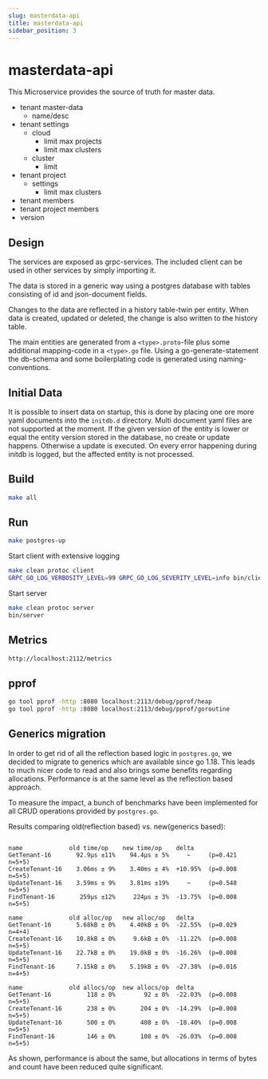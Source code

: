 ```yaml
---
slug: masterdata-api
title: masterdata-api
sidebar_position: 3
---
```


# masterdata-api

This Microservice provides the source of truth for master data.

* tenant master-data
  * name/desc
* tenant settings
  * cloud
    * limit max projects
    * limit max clusters
  * cluster
    * limit
* tenant project
  * settings
    * limit max clusters
* tenant members
* tenant project members
* version

## Design

The services are exposed as grpc-services. The included client can be used
in other services by simply importing it.

The data is stored in a generic way using a postgres database
with tables consisting of id and json-document fields.

Changes to the data are reflected in a history table-twin per entity. When data
is created, updated or deleted, the change is also written to the history table.

The main entities are generated from a `<type>.proto`-file
plus some additional mapping-code in a `<type>.go` file.
Using a go-generate-statement the db-schema and some boilerplating code
is generated using naming-conventions.

## Initial Data

It is possible to insert data on startup, this is done by placing one ore more yaml documents into the `initdb.d` directory.
Multi document yaml files are not supported at the moment. If the given version of the entity is lower or equal the entity version
stored in the database, no create or update happens. Otherwise a update is executed.
On every error happening during initdb is logged, but the affected entity is not processed.

## Build

```bash
make all
```

## Run

```bash
make postgres-up
```

Start client with extensive logging

```bash
make clean protoc client
GRPC_GO_LOG_VERBOSITY_LEVEL=99 GRPC_GO_LOG_SEVERITY_LEVEL=info bin/client
```

Start server

```bash
make clean protoc server
bin/server
```

## Metrics

```bash
http://localhost:2112/metrics
```

## pprof

```bash
go tool pprof -http :8080 localhost:2113/debug/pprof/heap
go tool pprof -http :8080 localhost:2113/debug/pprof/goroutine
```

## Generics migration

In order to get rid of all the reflection based logic in `postgres.go`, we decided to migrate to generics which are available since go 1.18.
This leads to much nicer code to read and also brings some benefits regarding allocations. Performance is at the same level as the reflection based approach.

To measure the impact, a bunch of benchmarks have been implemented for all CRUD operations provided by `postgres.go`.

Results comparing old(reflection based) vs. new(generics based):

```plain

name             old time/op    new time/op    delta
GetTenant-16       92.9µs ±11%    94.4µs ± 5%     ~     (p=0.421 n=5+5)
CreateTenant-16    3.06ms ± 9%    3.40ms ± 4%  +10.95%  (p=0.008 n=5+5)
UpdateTenant-16    3.59ms ± 9%    3.81ms ±19%     ~     (p=0.548 n=5+5)
FindTenant-16       259µs ±12%     224µs ± 3%  -13.75%  (p=0.008 n=5+5)

name             old alloc/op   new alloc/op   delta
GetTenant-16       5.68kB ± 0%    4.40kB ± 0%  -22.55%  (p=0.029 n=4+4)
CreateTenant-16    10.8kB ± 0%     9.6kB ± 0%  -11.22%  (p=0.008 n=5+5)
UpdateTenant-16    22.7kB ± 0%    19.0kB ± 0%  -16.26%  (p=0.008 n=5+5)
FindTenant-16      7.15kB ± 0%    5.19kB ± 0%  -27.38%  (p=0.016 n=4+5)

name             old allocs/op  new allocs/op  delta
GetTenant-16          118 ± 0%        92 ± 0%  -22.03%  (p=0.008 n=5+5)
CreateTenant-16       238 ± 0%       204 ± 0%  -14.29%  (p=0.008 n=5+5)
UpdateTenant-16       500 ± 0%       408 ± 0%  -18.40%  (p=0.008 n=5+5)
FindTenant-16         146 ± 0%       108 ± 0%  -26.03%  (p=0.008 n=5+5)

```

As shown, performance is about the same, but allocations in terms of bytes and count have been reduced quite significant.
